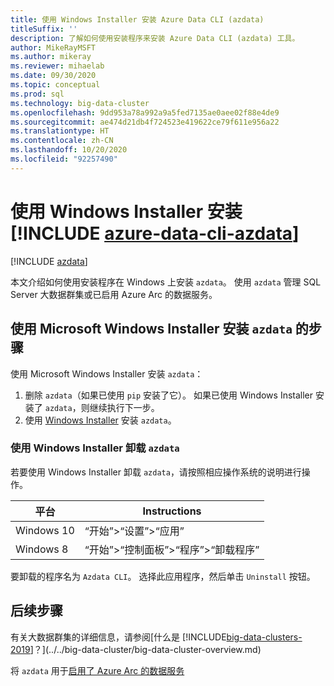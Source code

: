```yaml
---
title: 使用 Windows Installer 安装 Azure Data CLI (azdata)
titleSuffix: ''
description: 了解如何使用安装程序来安装 Azure Data CLI (azdata) 工具。
author: MikeRayMSFT
ms.author: mikeray
ms.reviewer: mihaelab
ms.date: 09/30/2020
ms.topic: conceptual
ms.prod: sql
ms.technology: big-data-cluster
ms.openlocfilehash: 9dd953a78a992a9a5fed7135ae0aee02f88e4de9
ms.sourcegitcommit: ae474d21db4f724523e419622ce79f611e956a22
ms.translationtype: HT
ms.contentlocale: zh-CN
ms.lasthandoff: 10/20/2020
ms.locfileid: "92257490"
---
```

# <a name="install-azure-data-cli-azdata-with-windows-installer"></a>使用 Windows Installer 安装 [!INCLUDE [azure-data-cli-azdata](../../includes/azure-data-cli-azdata.md)]

[!INCLUDE [azdata](../../includes/applies-to-version/azdata.md)]

本文介绍如何使用安装程序在 Windows 上安装 `azdata`。 使用 `azdata` 管理 SQL Server 大数据群集或已启用 Azure Arc 的数据服务。

## <a name="steps-to-install-azdata-with-the-microsoft-windows-installer"></a>使用 Microsoft Windows Installer 安装 `azdata` 的步骤

使用 Microsoft Windows Installer 安装 `azdata`：

1. 删除 `azdata`（如果已使用 `pip` 安装了它）。 如果已使用 Windows Installer 安装了 `azdata`，则继续执行下一步。
1. 使用 [Windows Installer](https://aka.ms/azdata-msi) 安装 `azdata`。

### <a name="uninstall-azdata-with-windows-installer"></a>使用 Windows Installer 卸载 `azdata`

若要使用 Windows Installer 卸载 `azdata`，请按照相应操作系统的说明进行操作。

| 平台      | Instructions                                           |
| ------------- |--------------------------------------------------------|
| Windows 10| “开始”>“设置”>“应用”                                |
| Windows 8     | “开始”>“控制面板”>“程序”>“卸载程序” |

要卸载的程序名为 `Azdata CLI`。 选择此应用程序，然后单击 `Uninstall` 按钮。

## <a name="next-steps"></a>后续步骤

有关大数据群集的详细信息，请参阅[什么是 [!INCLUDE[big-data-clusters-2019](../../includes/ssbigdataclusters-ver15.md)]？](../../big-data-cluster/big-data-cluster-overview.md)

将 `azdata` 用于[启用了 Azure Arc 的数据服务](/azure/azure-arc/data/)

